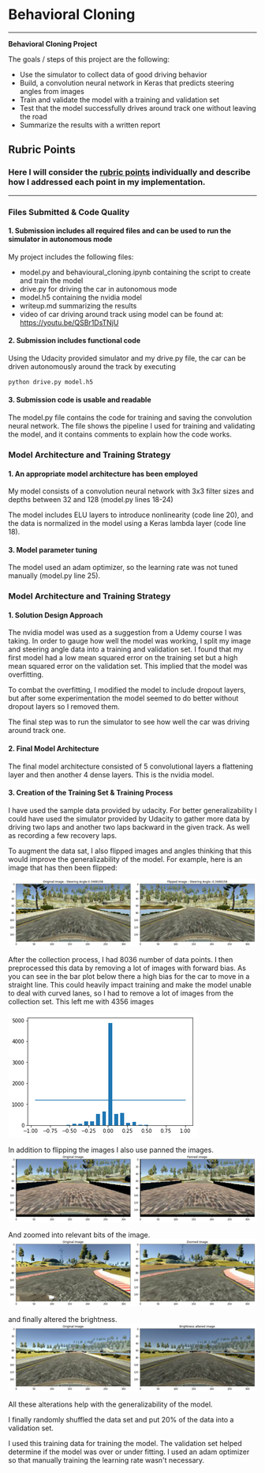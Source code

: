 # **Behavioral Cloning** 



---

**Behavioral Cloning Project**

The goals / steps of this project are the following:
* Use the simulator to collect data of good driving behavior
* Build, a convolution neural network in Keras that predicts steering angles from images
* Train and validate the model with a training and validation set
* Test that the model successfully drives around track one without leaving the road
* Summarize the results with a written report


[//]: # (Image References)

[image1]: ./examples/placeholder.png "Model Visualization"
[image2]: ./examples/placeholder.png "Grayscaling"
[image3]: ./examples/placeholder_small.png "Recovery Image"
[image4]: ./examples/placeholder_small.png "Recovery Image"
[image5]: ./examples/placeholder_small.png "Recovery Image"
[image6]: ./examples/placeholder_small.png "Normal Image"
[image7]: ./examples/placeholder_small.png "Flipped Image"

## Rubric Points
### Here I will consider the [rubric points](https://review.udacity.com/#!/rubrics/432/view) individually and describe how I addressed each point in my implementation.  

---
### Files Submitted & Code Quality

#### 1. Submission includes all required files and can be used to run the simulator in autonomous mode

My project includes the following files:
* model.py and behavioural_cloning.ipynb containing the script to create and train the model
* drive.py for driving the car in autonomous mode
* model.h5 containing the nvidia model
* writeup.md summarizing the results
* video of car driving around track using model can be found at: https://youtu.be/QSBr1DsTNjU

#### 2. Submission includes functional code
Using the Udacity provided simulator and my drive.py file, the car can be driven autonomously around the track by executing 
```sh
python drive.py model.h5
```

#### 3. Submission code is usable and readable

The model.py file contains the code for training and saving the convolution neural network. The file shows the pipeline I used for training and validating the model, and it contains comments to explain how the code works.

### Model Architecture and Training Strategy

#### 1. An appropriate model architecture has been employed

My model consists of a convolution neural network with 3x3 filter sizes and depths between 32 and 128 (model.py lines 18-24) 

The model includes ELU layers to introduce nonlinearity (code line 20), and the data is normalized in the model using a Keras lambda layer (code line 18). 



#### 3. Model parameter tuning

The model used an adam optimizer, so the learning rate was not tuned manually (model.py line 25).


### Model Architecture and Training Strategy

#### 1. Solution Design Approach
The nvidia model was used as a suggestion from a Udemy course I was taking.
In order to gauge how well the model was working, I split my image and steering angle data into a training and validation set. I found that my first model had a low mean squared error on the training set but a high mean squared error on the validation set. This implied that the model was overfitting. 

To combat the overfitting, I modified the model to include dropout layers, but after some experimentation the model seemed to do better without dropout layers so I removed them.

The final step was to run the simulator to see how well the car was driving around track one.

#### 2. Final Model Architecture

The final model architecture consisted of 5 convolutional layers a flattening layer and then another 4 dense layers. This is the nvidia model.


#### 3. Creation of the Training Set & Training Process

I have used the sample data provided by udacity. For better generalizability I could have used the simulator provided by Udacity to gather more data by driving two laps and another two laps backward in the given track. As well as recording a few recovery laps.

To augment the data sat, I also flipped images and angles thinking that this would improve the generalizability of the model. For example, here is an image that has then been flipped:

![](flipped.png)



After the collection process, I had 8036 number of data points. I then preprocessed this data by removing a lot of images with forward bias. As you can see in the bar plot below there a high bias for the car to move in a straight line. This could heavily impact training and make the model unable to deal with curved lanes, so I had to remove a lot of images from the collection set. This left me with 4356 images

![](cut_forward_bias.png)

In addition to flipping the images I also use panned the images.
![](pan.png)

And zoomed into relevant bits of the image.
![](zoom.png)

and finally altered the brightness.
![](brightness_altered.png)

All these alterations help with the generalizability of the model.



I finally randomly shuffled the data set and put 20% of the data into a validation set. 

I used this training data for training the model. The validation set helped determine if the model was over or under fitting. I used an adam optimizer so that manually training the learning rate wasn't necessary.

